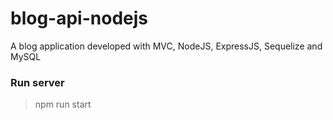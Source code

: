 # blog-api-nodejs
A blog application developed with MVC, NodeJS, ExpressJS, Sequelize and MySQL 

### Run server
> npm run start